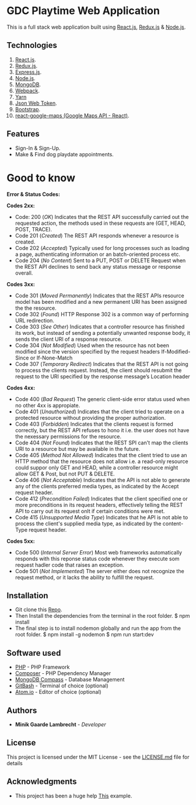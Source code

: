 # **GDC Playtime Web Application**

This is a full stack web application built using [React.js](https://reactjs.org/), [Redux.js](https://redux.js.org/) & [Node.js](https://nodejs.org/en/).

## **Technologies**

1.  [React.js](https://reactjs.org).
2.  [Redux.js](https://redux.js.org).
3.  [Express.js](https://expressjs.com).
4.  [Node.js](https://nodejs.org/en/).
5.  [MongoDB](https://www.mongodb.com).
6.  [Webpack](https://webpack.js.org).
7.  [Yarn](https://yarnpkg.com/en/)
8.  [Json Web Token](https://jwt.io).
9.  [Bootstrap](https://getbootstrap.com).
10. [react-google-maps (Google Maps API - React)](https://github.com/tomchentw/react-google-maps).

## **Features**

-   Sign-In & Sign-Up.
-   Make & Find dog playdate appointments.

# **Good to know**

**Error & Status Codes:**

**Codes 2xx:**

-   Code: 200 (_OK_)
        Indicates that the REST API successfully carried out the requested action, the methods used in these requests are (GET, HEAD,           POST, TRACE).
-   Code 201 (_Created_)
        The REST API responds whenever a resource is created.
-   Code 202 (_Accepted_)
        Typically used for long processes such as loading a page, authenticating information or an batch-oriented process etc.
-   Code 204 (_No Content_)
        Sent to a PUT, POST or DELETE Request when the REST API declines to send back any status message or response overall.

**Codes 3xx:**

-   Code 301 (_Moved Permanently_)
        Indicates that the REST APIs resource model has been modified and a new permanent URI has been assigned the the resource.
-   Code 302 (_Found_)
        HTTP Response 302 is a common way of performing URL redirection.
-   Code 303 (_See Other_)
        Indicates that a controller resource has finished its work, but instead of sending a potentially unwanted response body, it sends the client URI of a response resource.
-   Code 304 (_Not Modified_)
        Used when the resource has not been modified since the version specified by the request headers If-Modified-Since or If-None-Match
-   Code 307 (_Temporary Redirect_)
        Indicates that the REST API is not going to process the clients request. Instead, the client should resubmit the request to the URI specified by the response message’s Location header

**Codes 4xx:**

-   Code 400 (_Bad Request_)
        The generic client-side error status used when no other 4xx is appropiate.
-   Code 401 (_Unauthorized_)
        Indicates that the client tried to operate on a protected resource without providing the proper authorization.
-   Code 403 (_Forbidden_)
        Indicates that the clients request is formed correctly, but the REST API refuses to hono it i.e. the user does not have the nexessary permissions for the resource.
-   Code 404 (_Not Found_)
        Indicates that the REST SPI can't map the clients URI to a resource but may be available in the future.
-   Code 405 (_Method Not Allowed_)
        Indicates that the client tried to use an HTTP method that the resource does not allow i.e. a read-only resource could suppor only GET and HEAD, while a controller resource might allow GET & Post, but not PUT & DELETE.
-   Code 406 (_Not Acceptable_)
        Indicates that the API is not able to generate any of the clients preferred media types, as indicated by the Accept request header.
-   Code 412 (_Precondition Failed_)
        Indicates that the client specified one or more preconditions in its request headers, effectively telling the REST API to carry out its request onlt if certain conditions were met.
-   Code 415 (_Unsupported Media Type_)
        Indicates that he API is not able to process the client's supplied media type, as indicated by the content-Type request header.

**Codes 5xx:**

-   Code 500 (_Internal Server Error_)
        Most web frameworks automatically responds with this reponse status code whenever they execute som request hadler code that raises an exception.
-   Code 501 (_Not Implemented_)
        The server either does not recognize the request method, or it lacks the ability to fulfill the request.

## **Installation**

-   Git clone this [Repo](https://github.com/MinikLambrecht/Gui-Project).
-   Then Install the dependencies from the terminal in   the root folder.
        $ npm install
-   The final step is to install nodemon globally and    run the app from the root folder.
        $ npm install -g nodemon
        $ npm run start:dev

## Software used

-   [PHP](http://php.net/downloads.php) - PHP Framework
-   [Composer](https://getcomposer.org/download/) - PHP Dependency Manager
-   [MongoDB Compass](https://www.mongodb.com/products/compass) - Database Management
-   [GitBash](https://git-scm.com/downloads) - Terminal of choice (optional)
-   [Atom.io](https://atom.io/) - Editor of choice (optional)

## Authors

-   **Minik Gaarde Lambrecht** - _Developer_

## License

This project is licensed under the MIT License - see the [LICENSE.md](LICENSE.md) file for details

## Acknowledgments

-   This project has been a huge help [This](https://appdividend.com/2018/07/18/react-redux-node-mongodb-jwt-authentication/) example.
